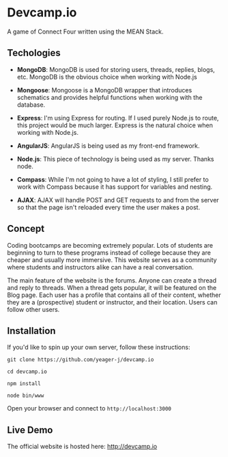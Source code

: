 # Devcamp.io
A game of Connect Four written using the MEAN Stack.

## Techologies
- **MongoDB**: MongoDB is used for storing users, threads, replies, blogs, etc. MongoDB is the obvious choice when working with Node.js

- **Mongoose**: Mongoose is a MongoDB wrapper that introduces schematics and provides helpful functions when working with the database.

- **Express**: I'm using Express for routing. If I used purely Node.js to route, this project would be much larger. Express is the natural choice when working with Node.js.

- **AngularJS**: AngularJS is being used as my front-end framework. 

- **Node.js**: This piece of technology is being used as my server. Thanks node.

- **Compass**: While I'm not going to have a lot of styling, I still prefer to work with Compass because it has support for variables and nesting.

- **AJAX**: AJAX will handle POST and GET requests to and from the server so that the page isn't reloaded every time the user makes a post.


## Concept
Coding bootcamps are becoming extremely popular. Lots of students are beginning to turn to these programs instead of college because they are cheaper and usually more immersive. This website serves as a community where students and instructors alike can have a real conversation.

The main feature of the website is the forums. Anyone can create a thread and reply to threads. When a thread gets popular, it will be featured on the Blog page. Each user has a profile that contains all of their content, whether they are a (prospective) student or instructor, and their location. Users can follow other users. 

## Installation
If you'd like to spin up your own server, follow these instructions:

`git clone https://github.com/yeager-j/devcamp.io`

`cd devcamp.io`

`npm install`

`node bin/www`

Open your browser and connect to `http://localhost:3000`

## Live Demo

The official website is hosted here: http://devcamp.io